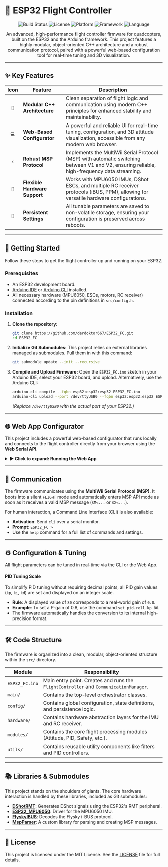 # 🚁 ESP32 Flight Controller

<p align="center">
  <img src="https://img.shields.io/github/actions/workflow/status/derdoktor667/ESP32_FC/ci.yml?branch=main&style=for-the-badge" alt="Build Status"/>
  <img src="https://img.shields.io/github/license/derdoktor667/ESP32_FC?style=for-the-badge" alt="License"/>
  <img src="https://img.shields.io/badge/Platform-ESP32-purple?style=for-the-badge" alt="Platform"/>
  <img src="https://img.shields.io/badge/Framework-Arduino-00979D?style=for-the-badge" alt="Framework"/>
  <img src="https://img.shields.io/badge/Language-C++-00599C?style=for-the-badge" alt="Language"/>
</p>

<p align="center">
  An advanced, high-performance flight controller firmware for quadcopters, built on the ESP32 and the Arduino framework. This project features a highly modular, object-oriented C++ architecture and a robust communication protocol, paired with a powerful web-based configuration tool for real-time tuning and 3D visualization.
</p>

---

## ✨ Key Features

| Icon | Feature                        | Description                                                                                                                              |
| :--: | ------------------------------ | ---------------------------------------------------------------------------------------------------------------------------------------- |
| `🧠` | **Modular C++ Architecture**   | Clean separation of flight logic and communication using modern C++ principles for enhanced stability and maintainability.                 |
| `💻` | **Web-Based Configurator**     | A powerful and reliable UI for real-time tuning, configuration, and 3D attitude visualization, accessible from any modern web browser.      |
| `⚡` | **Robust MSP Protocol**        | Implements the MultiWii Serial Protocol (MSP) with automatic switching between V1 and V2, ensuring reliable, high-frequency data streaming. |
| `🔌` | **Flexible Hardware Support**  | Works with MPU6050 IMUs, DShot ESCs, and multiple RC receiver protocols (iBUS, PPM), allowing for versatile hardware configurations.      |
| `💾` | **Persistent Settings**        | All tunable parameters are saved to non-volatile storage, ensuring your configuration is preserved across reboots.                         |

---

## 🚀 Getting Started

Follow these steps to get the flight controller up and running on your ESP32.

### Prerequisites

*   An ESP32 development board.
*   [Arduino IDE](https://www.arduino.cc/en/software) or [Arduino CLI](https://arduino.github.io/arduino-cli/latest/) installed.
*   All necessary hardware (MPU6050, ESCs, motors, RC receiver) connected according to the pin definitions in `src/config.h`.

### Installation

1.  **Clone the repository:**
    ```bash
    git clone https://github.com/derdoktor667/ESP32_FC.git
    cd ESP32_FC
    ```

2.  **Initialize Git Submodules:** This project relies on external libraries managed as submodules. Pull them in with this command:
    ```bash
    git submodule update --init --recursive
    ```

3.  **Compile and Upload Firmware:** Open the `ESP32_FC.ino` sketch in your Arduino IDE, select your ESP32 board, and upload. Alternatively, use the Arduino CLI:
    ```bash
    arduino-cli compile --fqbn esp32:esp32:esp32 ESP32_FC.ino
    arduino-cli upload --port /dev/ttyUSB0 --fqbn esp32:esp32:esp32 ESP32_FC.ino
    ```
    *(Replace `/dev/ttyUSB0` with the actual port of your ESP32.)*

---

## 🌐 Web App Configurator

This project includes a powerful web-based configurator that runs locally and connects to the flight controller directly from your browser using the **Web Serial API**.

<details>
  <summary><strong>▶️ Click to expand: Running the Web App</strong></summary>

  The web app requires a **secure context (HTTPS)** to use the Web Serial API. The repository includes a simple Python script to serve the application over HTTPS using a self-signed certificate.

  1.  **Generate a Self-Signed Certificate**:
      ```bash
      openssl req -x509 -newkey rsa:2048 -keyout key.pem -out cert.pem -sha256 -days 365 -nodes -subj "/C=US/ST=California/L=Mountain View/O=Google/OU=Gemini/CN=localhost"
      ```

  2.  **Start the HTTPS Server**:
      ```bash
      python server.py
      ```
      You should see the output: `Serving HTTPS on https://localhost:8000`

  3.  **Connect from your Browser**:
      *   Navigate to `https://localhost:8000`.
      *   Your browser will show a privacy warning. Click "Advanced" and "Proceed to localhost" to accept the self-signed certificate.
      *   Click the **Connect** button, select your ESP32's serial port from the list, and begin configuring!
</details>

---

## 🤖 Communication

The firmware communicates using the **MultiWii Serial Protocol (MSP)**. It boots into a silent `FLIGHT` mode and automatically enters MSP API mode as soon as it receives a valid MSP message (`$M<...` or `$X<...`).

For human interaction, a Command Line Interface (CLI) is also available:
*   **Activation**: Send `cli` over a serial monitor.
*   **Prompt**: `ESP32_FC >`
*   Use the `help` command for a full list of commands and settings.

---

## ⚙️ Configuration & Tuning

All flight parameters can be tuned in real-time via the CLI or the Web App.

#### PID Tuning Scale

To simplify PID tuning without requiring decimal points, all PID gain values (`kp`, `ki`, `kd`) are set and displayed on an integer scale.

*   **Rule**: A displayed value of `80` corresponds to a real-world gain of `0.8`.
*   **Example**: To set a P-gain of 0.8, use the command `set pid.roll.kp 80`.
*   The firmware automatically handles the conversion to its internal high-precision format.

---

## 🛠️ Code Structure

The firmware is organized into a clean, modular, object-oriented structure within the `src/` directory.

| Module                        | Responsibility                                                                  |
| ----------------------------- | ------------------------------------------------------------------------------- |
| `ESP32_FC.ino`                | Main entry point. Creates and runs the `FlightController` and `CommunicationManager`. |
| `main/`                       | Contains the top-level orchestrator classes.                                    |
| `config/`                     | Contains global configuration, state definitions, and persistence logic.        |
| `hardware/`                   | Contains hardware abstraction layers for the IMU and RC receiver.               |
| `modules/`                    | Contains the core flight processing modules (Attitude, PID, Safety, etc.).      |
| `utils/`                      | Contains reusable utility components like filters and PID controllers.          |

---

## 📚 Libraries & Submodules

This project stands on the shoulders of giants. The core hardware interaction is handled by these libraries, included as Git submodules:

*   [**DShotRMT**](https://github.com/derdoktor667/DShotRMT): Generates DShot signals using the ESP32's RMT peripheral.
*   [**ESP32_MPU6050**](https://github.com/derdoktor667/ESP32_MPU6050): Driver for the MPU6050 IMU.
*   [**FlyskyIBUS**](https://github.com/derdoktor667/FlyskyIBUS): Decodes the Flysky i-BUS protocol.
*   [**MspParser**](https://github.com/derdoktor667/MspParser): A custom library for parsing and creating MSP messages.


---

## 📄 License

This project is licensed under the MIT License. See the [LICENSE](LICENSE) file for full details.